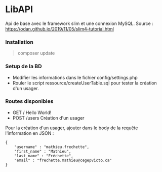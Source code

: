 # LibAPI
Api de base avec le framework slim et une connexion MySQL.
Source : https://odan.github.io/2019/11/05/slim4-tutorial.html

### Installation
> composer update

### Setup de la BD
- Modifier les informations dans le fichier config/settings.php
- Rouler le script ressource/createUserTable.sql pour tester la création d'un usager.

### Routes disponibles
- GET / Hello World!
- POST /users Création d'un usager

Pour la création d'un usager, ajouter dans le body de la requête l'information en JSON : 
```
{
    "username" : "mathieu.frechette",
    "first_name" : "Mathieu",
    "last_name" : "Fréchette",
    "email" : "frechette.mathieu@cegepvicto.ca"
}
```
